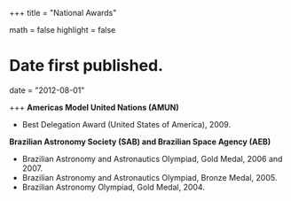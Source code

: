 +++
title = "National Awards"

math = false
highlight = false

# Date first published.
date = "2012-08-01"

+++
**Americas Model United Nations (AMUN)**
  * Best Delegation Award (United States of America), 2009.

**Brazilian Astronomy Society (SAB) and Brazilian Space Agency (AEB)**
  * Brazilian Astronomy and Astronautics Olympiad, Gold Medal, 2006 and 2007.
  * Brazilian Astronomy and Astronautics Olympiad, Bronze Medal, 2005.
  * Brazilian Astronomy Olympiad, Gold Medal, 2004.